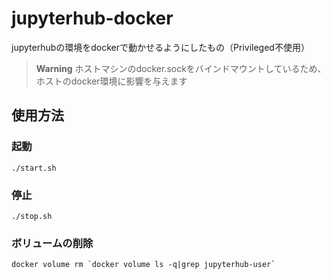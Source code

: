 # jupyterhub-docker
jupyterhubの環境をdockerで動かせるようにしたもの（Privileged不使用）
> **Warning**
> ホストマシンのdocker.sockをバインドマウントしているため、ホストのdocker環境に影響を与えます  

## 使用方法

### 起動
```
./start.sh
```

### 停止
```
./stop.sh
```

### ボリュームの削除
```
docker volume rm `docker volume ls -q|grep jupyterhub-user`
```
